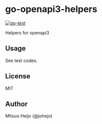 # go-openapi3-helpers

[![go-test](https://github.com/johejo/go-openapi3-helper/workflows/go-test/badge.svg)](https://github.com/johejo/go-openapi3-helper/actions?query=workflow%3Ago-test)

Helpers for openapi3

## Usage

See test codes.

## License

MIT

## Author

Mitsuo Heijo (@johejo)
